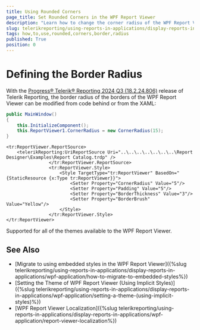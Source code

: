 ```yaml
---
title: Using Rounded Corners
page_title: Set Rounded Corners in the WPF Report Viewer
description: "Learn how to change the corner radisu of the WPF Report Viewer in Telerik Reporting."
slug: telerikreporting/using-reports-in-applications/display-reports-in-applications/wpf-application/customizing/how-to-use-rounded-corners
tags: how,to,use,rounded,corners,border,radius
published: True
position: 0
---
```


# Defining the Border Radius

With the [Progress® Telerik® Reporting 2024 Q3 (18.2.24.806)](https://www.telerik.com/support/whats-new/reporting/release-history/progress-telerik-reporting-2024-q3-18-2-24-806) release of Telerik Reporting, the border radius of the borders of the WPF Report Viewer can be modified from code behind or from the XAML:

````C#
public MainWindow()
{
	this.InitializeComponent();
	this.ReportViewer1.CornerRadius = new CornerRadius(15);
}
````
````XAML
<tr:ReportViewer.ReportSource>
	<telerikReporting:UriReportSource Uri="..\..\..\..\..\..\..\Report Designer\Examples\Report Catalog.trdp" />
				</tr:ReportViewer.ReportSource>
				<tr:ReportViewer.Style>
					<Style TargetType="tr:ReportViewer" BasedOn="{StaticResource {x:Type tr:ReportViewer}}">
						<Setter Property="CornerRadius" Value="5"/>
						<Setter Property="Padding" Value="5"/>
						<Setter Property="BorderThickness" Value="3"/>
						<Setter Property="BorderBrush" Value="Yellow"/>
					</Style>
				</tr:ReportViewer.Style>
</tr:ReportViewer>
````


Supported for all of the themes available to the WPF Report Viewer.

## See Also

* [Migrate to using embedded styles in the WPF Report Viewer]({%slug telerikreporting/using-reports-in-applications/display-reports-in-applications/wpf-application/how-to-migrate-to-embedded-styles%})
* [Setting the Theme of WPF Report Viewer (Using Implicit Styles)]({%slug telerikreporting/using-reports-in-applications/display-reports-in-applications/wpf-application/setting-a-theme-(using-implicit-styles)%})
* [WPF Report Viewer Localization]({%slug telerikreporting/using-reports-in-applications/display-reports-in-applications/wpf-application/report-viewer-localization%})